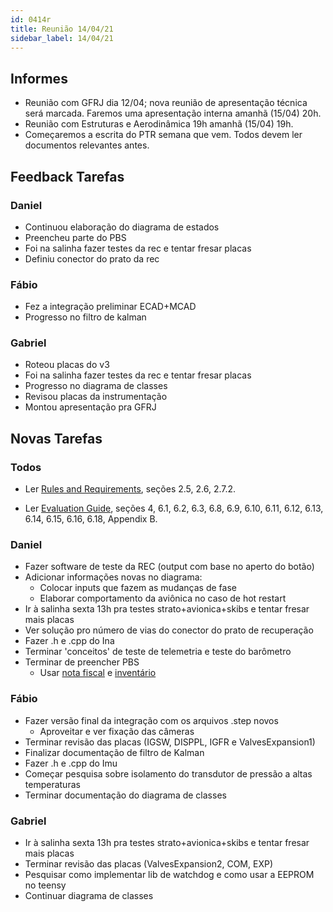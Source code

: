 ```yaml
---
id: 0414r
title: Reunião 14/04/21
sidebar_label: 14/04/21
---
```


## Informes
- Reunião com GFRJ dia 12/04; nova reunião de apresentação técnica será marcada. Faremos uma apresentação interna amanhã (15/04) 20h.
- Reunião com Estruturas e Aerodinâmica 19h amanhã (15/04) 19h.
- Começaremos a escrita do PTR semana que vem. Todos devem ler documentos relevantes antes.

## Feedback Tarefas
### Daniel
- Continuou elaboração do diagrama de estados
- Preencheu parte do PBS   
- Foi na salinha fazer testes da rec e tentar fresar placas
- Definiu conector do prato da rec

### Fábio
- Fez a integração preliminar ECAD+MCAD
- Progresso no filtro de kalman

### Gabriel
- Roteou placas do v3
- Foi na salinha fazer testes da rec e tentar fresar placas
- Progresso no diagrama de classes
- Revisou placas da instrumentação
- Montou apresentação pra GFRJ

## Novas Tarefas
### Todos
- Ler [Rules and Requirements](https://www.soundingrocket.org/uploads/9/0/6/4/9064598/sa_cup_irec_rules___requirements_document_20201006_rev_e.pdf), seções 2.5, 2.6, 2.7.2.

- Ler [Evaluation Guide](https://www.soundingrocket.org/uploads/9/0/6/4/9064598/sa_cup_irec-design_test___evaluation_guide-v1.0-2021.pdf), seções 4, 6.1, 6.2, 6.3, 6.8, 6.9, 6.10, 6.11, 6.12, 6.13, 6.14, 6.15, 6.16, 6.18, Appendix B.

### Daniel
- Fazer software de teste da REC (output com base no aperto do botão)
- Adicionar informações novas no diagrama:
    - Colocar inputs que fazem as mudanças de fase
    - Elaborar comportamento da aviônica no caso de hot restart
- Ir à salinha sexta 13h pra testes strato+avionica+skibs e tentar fresar mais placas
- Ver solução pro número de vias do conector do prato de recuperação
- Fazer .h e .cpp do Ina
- Terminar 'conceitos' de teste de telemetria e teste do barômetro
- Terminar de preencher PBS
    - Usar [nota fiscal](https://drive.google.com/file/d/1OZPGnC0hekDqE63xLDzXUyq-syCRchcU/view) e [inventário](https://minervarockets.github.io/documentation/docs/outros/inventario/)

### Fábio
- Fazer versão final da integração com os arquivos .step novos
    - Aproveitar e ver fixação das câmeras
- Terminar revisão das placas (IGSW, DISPPL, IGFR e ValvesExpansion1)
- Finalizar documentação de filtro de Kalman
- Fazer .h e .cpp do Imu
- Começar pesquisa sobre isolamento do transdutor de pressão a altas temperaturas
- Terminar documentação do diagrama de classes

### Gabriel
- Ir à salinha sexta 13h pra testes strato+avionica+skibs e tentar fresar mais placas
- Terminar revisão das placas (ValvesExpansion2, COM, EXP)
- Pesquisar como implementar lib de watchdog e como usar a EEPROM no teensy
- Continuar diagrama de classes